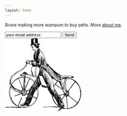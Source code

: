 ```yaml
---
layout: home
---
```

Brave making more wampum to buy pelts. More [about me](/about/).

<form action="https://formspree.io/xdolwzly" method="POST">
  <input type="email" name="_replyto" value="your email address">
  <button type="submit">Send</button>
</form>

<img src="/assets/curricle.01.png" width="50%" height="50%">

